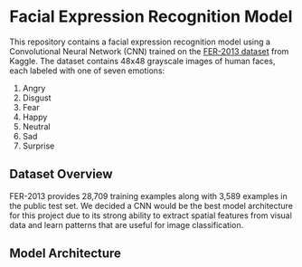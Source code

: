 # Facial Expression Recognition Model
This repository contains a  facial expression recognition model using a Convolutional Neural Network (CNN) trained on the [FER-2013 dataset](https://www.kaggle.com/datasets/msambare/fer2013) from Kaggle. The dataset contains 48x48 grayscale images of human faces, each labeled with one of seven emotions: 
1. Angry
2. Disgust
3. Fear
4. Happy
5. Neutral
6. Sad
7. Surprise

## Dataset Overview
FER-2013 provides 28,709 training examples along with 3,589 examples in the public test set. We decided a CNN would be the best model architecture for this project due to its strong ability to extract spatial features from visual data and learn patterns that are useful for image classification.

## Model Architecture


